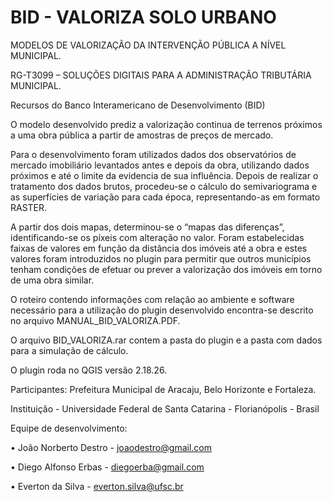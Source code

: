 # BID - VALORIZA SOLO URBANO

MODELOS DE VALORIZAÇÃO DA INTERVENÇÃO PÚBLICA A NÍVEL MUNICIPAL.

RG-T3099 – SOLUÇÕES DIGITAIS PARA A ADMINISTRAÇÃO TRIBUTÁRIA MUNICIPAL.
 
Recursos do Banco Interamericano de Desenvolvimento (BID) 

O modelo desenvolvido prediz a valorização continua de terrenos próximos a uma obra pública a partir de amostras de preços de mercado. 

Para o desenvolvimento foram utilizados dados dos observatórios de mercado imobiliário levantados antes e depois da obra, utilizando dados próximos e até o limite da evidencia de sua influência.
Depois de realizar o tratamento dos dados brutos, procedeu-se o cálculo do semivariograma e as superfícies de variação para cada época, representando-as em formato RASTER. 

A partir dos dois mapas, determinou-se o “mapas das diferenças”, identificando-se os píxeis com alteração no valor. Foram estabelecidas faixas de valores em função da distância dos imóveis até a obra e estes valores foram introduzidos no plugin para permitir que outros municípios tenham condições de efetuar ou prever a valorização dos imóveis em torno de uma obra similar.

O roteiro contendo informações com relação ao ambiente e software necessário para a utilização do plugin desenvolvido encontra-se descrito no arquivo MANUAL_BID_VALORIZA.PDF. 

O arquivo BID_VALORIZA.rar contem a pasta do plugin e a pasta com dados para a simulação de cálculo.

O plugin roda no QGIS versão 2.18.26.

Participantes: Prefeitura Municipal de Aracaju, Belo Horizonte e Fortaleza.

Instituição - Universidade Federal de Santa Catarina - Florianópolis - Brasil

Equipe de desenvolvimento:

•	João Norberto Destro - joaodestro@gmail.com

•	Diego Alfonso Erbas - diegoerba@gmail.com

•	Everton da Silva - everton.silva@ufsc.br

